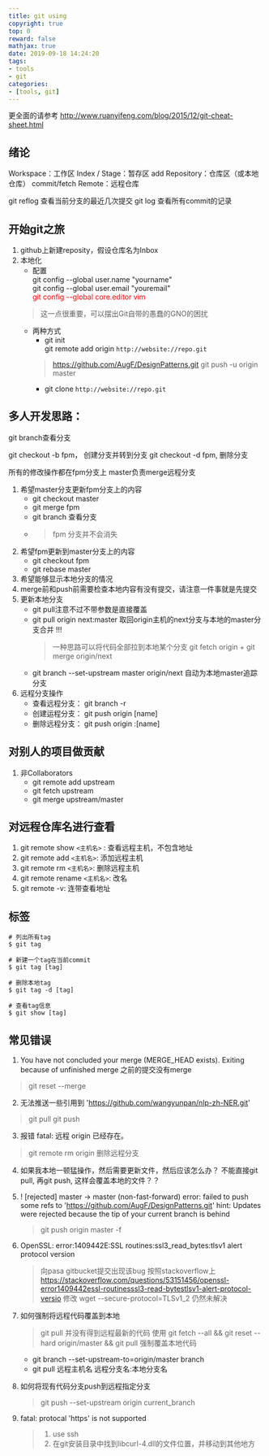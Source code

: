 ```yaml
---
title: git using
copyright: true
top: 0
reward: false
mathjax: true
date: 2019-09-18 14:24:20
tags:
- tools
- git
categories:
- [tools, git]
---
```


更全面的请参考
http://www.ruanyifeng.com/blog/2015/12/git-cheat-sheet.html

## 绪论
Workspace：工作区
Index / Stage：暂存区  add
Repository：仓库区（或本地仓库） commit/fetch
Remote：远程仓库

git reflog 查看当前分支的最近几次提交
git log 查看所有commit的记录

## 开始git之旅
1. github上新建reposity，假设仓库名为Inbox
2. 本地化 
   - 配置 <br>
    git config --global user.name "yourname" <br>
    git config --global user.email "youremail" <br>
    <font color='red'>git config --global core.editor vim</font> <br>
    > 这一点很重要，可以摆出Git自带的愚蠢的GNO的困扰
    -  两种方式
       - git init <br>
        git remote add origin `http://website://repo.git` <br>
        > https://github.com/AugF/DesignPatterns.git
        git push -u origin master
       - git clone `http://website://repo.git`
## 多人开发思路：
git branch查看分支

git checkout -b fpm， 创建分支并转到分支
git checkout -d fpm,  删除分支

所有的修改操作都在fpm分支上
master负责merge远程分支

1. 希望master分支更新fpm分支上的内容
   - git checkout master
   - git merge fpm
   - git branch 查看分支
   - > fpm 分支并不会消失
2. 希望fpm更新到master分支上的内容
   - git checkout fpm
   - git rebase master
3. 希望能够显示本地分支的情况
4. merge前和push前需要检查本地内容有没有提交，请注意一件事就是先提交
5. 更新本地分支
    - git pull注意不过不带参数是直接覆盖
    - git pull origin next:master 取回origin主机的next分支与本地的master分支合并  !!!
        > 一种思路可以将代码全部拉到本地某个分支
        > git fetch origin + git merge origin/next
    - git branch --set-upstream master origin/next 自动为本地master追踪分支 
6. 远程分支操作
   - 查看远程分支： git branch -r
   - 创建运程分支： git push origin [name]
   - 删除远程分支： git push origin :[name]

 
## 对别人的项目做贡献
1. 非Collaborators
   - git remote add upstream 
   - git fetch upstream
   - git merge upstream/master

## 对远程仓库名进行查看

1. git remote show `<主机名>` : 查看远程主机，不包含地址
2. git remote add `<主机名>`: 添加远程主机
3. git remote rm `<主机名>`: 删除远程主机
4. git remote rename `<主机名>`: 改名
5. git remote -v: 连带查看地址
## 标签
```
# 列出所有tag
$ git tag

# 新建一个tag在当前commit
$ git tag [tag]

# 删除本地tag
$ git tag -d [tag]

# 查看tag信息
$ git show [tag]
```

## 常见错误

1. You have not concluded your merge (MERGE_HEAD exists). Exiting because of unfinished merge
之前的提交没有merge
> git reset --merge

2. 无法推送一些引用到 'https://github.com/wangyunpan/nlp-zh-NER.git'
> git pull
> git push

3. 报错
fatal: 远程 origin 已经存在。
> git remote rm origin  删除远程分支

4. 如果我本地一顿猛操作，然后需要更新文件，然后应该怎么办？ 不能直接git pull, 再git push, 这样会覆盖本地的文件？？

5.  ! [rejected]        master -> master (non-fast-forward)
error: failed to push some refs to 'https://github.com/AugF/DesignPatterns.git'
hint: Updates were rejected because the tip of your current branch is behind
    > git push origin master -f

6. OpenSSL: error:1409442E:SSL routines:ssl3_read_bytes:tlsv1 alert protocol version
    > 向pasa gitbucket提交出现该bug
    > 按照stackoverflow上  https://stackoverflow.com/questions/53151456/openssl-error1409442essl-routinesssl3-read-bytestlsv1-alert-protocol-versio
    > 修改  wget --secure-protocol=TLSv1_2 仍然未解决

7. 如何强制将远程代码覆盖到本地
    > git pull 并没有得到远程最新的代码
    > 使用 git fetch --all && git reset --hard origin/master && git pull 强制覆盖本地代码
    - git branch --set-upstream-to=origin/master branch
    - git pull 远程主机名  远程分支名:本地分支名

8. 如何将现有代码分支push到远程指定分支
    > git push --set-upstream origin current_branch

9. fatal: protocal 'https' is not supported
    > 1. use ssh
    > 2. 在git安装目录中找到libcurl-4.dll的文件位置，并移动到其他地方